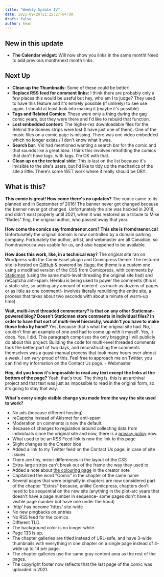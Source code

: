 ```yaml
---
title: "Weekly Update IV"
date: 2021-09-29T21:25:27-04:00
draft: false
author: Sean
---
```


## New in this update 
- **The Calendar widget:** Will now show you links in the same month! Need to add previous month/next month links. 

## Next Up
- **Clean up the Thumbnails:** Some of these could be better!
- **Replace RSS feed for comment links:** I think there are probably only a few places this would be useful but hey, who am I to judge? They used to have this feature and it's entirely possible (if unlikely) to see use again. I should at least look into making it (maybe it's possible)
- **Tags and Related Comics:** These were only a thing during the gag comic years, but they were there and I'd like to rebuild that function.
- **Lost embedded content:** The higher-rez downloadable files for the Behind the Scenes strips were lost (I have just one of them). One of the music files on a comic page is missing. There was one video embedded which no longer exists / I don't know what it was.
- **Search bar:** Vid had mentioned wanting a search bar for the comic and that sounds like a great idea. I think this involves retrofitting the comics that don't have tags, with tags. I'm OK with that.
- **Clean up on the technical side:** This is last on the list because it's invisible to the site's users, but I'd like to tidy up the mechanics of the site a little. There's some WET work where it really should be DRY.

## What is this?

**This comic is great! How come there's no updates?**
The comic came to its planned end in September of 2016! The banner never got changed because the banner never got changed. Unfortunately the site was hacked in 2018, and didn't exist properly until 2021, when it was restored as a tribute to Mike "Rades" Eng, the original author, who passed away that year. 

**How come the comics say fromdraenor.com? This site is fromdraenor.ca!**
Unfortunately the original domain is now controlled by a domain parking company. Fortunately the author, artist, and webmaster are all Canadian, so fromdraenor.ca was usable for us, and also happened to be available.

**How does this work, like, in a technical way?**
The original site ran on Wordpress with the ComicEasel plugin and Comicpress theme. The restored site is hosted on [GitHub](https://github.com) & powered by [Hugo](https://gohugo.io); the theme is a custom one using a modified version of the CSS from Comicpress, with comments by [Staticman](https://staticman.net) (using the same multi-level threading the original site had) and reCaptcha anti-spam. Heroku is being used to power the comments (this is a static site, so adding any amount of content- as much as dozens of pages or as little as one comment!- involves literally rebuilding the entire site, a process that takes about two seconds with about a minute of warm-up time).

**Wait, multi-level threaded commentary? Is that on any other Staticman-powered blog? Doesn't Staticman store comments in individual files? In order to have that sort of multi-level hierarchy, wouldn't you have to make those links by hand?**
Yes, because that's what the original site had. No, I couldn't find an example of one and had to come up with it myself. Yes, it does. Yes, I did. This paragraph comprises the only bragging I will publicly do about this project: Building the code for multi-level threaded comments took the better part of two days, and reconstructing the comments themselves was a quasi-manual process that took many hours over almost a week. I am *very* proud of this. Feel free to approach me on Twitter; you can find my information on the Contact Us page. - Webmaster

**Hey, did you know it's impossible to read any text except the links at the bottom of the page?**
Yeah, that's true! The thing is, this is an archival project and that text was just as impossible to read in the original form, so it's going to stay that way.

**What's every single visible change you made from the way the site used to work?** 
- No ads (because different hosting)
- reCaptcha instead of Akismet for anti-spam
- Moderation on comments is now the default.
- Because of changes to regulation around collecting data from individuals since the original site and now, there is a [privacy policy](/privacy) now.
- What used to be an RSS Feed link is now the link to this page
- Slight changes to the Creator bios
- Added a link to my Twitter feed on the Contact Us page, in case of site issues
- There are tiny, minor differences in the layout of the CSS
- Extra-large strips can't break out of the frame the way they used to
- Added a note about [the colouring page](/comic/colouring-page) in the creator note
- Capitalized the word "Comic" in the chapter of the same name
- Several pages that were originally in chapters are now considered part of the chapter "Extras" because, unlike Comicpress, chapters don't need to be sequential on the new site (anything in the plot-arc years that doesn't have a page number in sequence- some pages don't have a visible page number but have one under the hood)
- 'http' has become 'https' site-wide
- No new pingbacks on entries
- No RSS feed for the comics.
- Different TLD.
- The background color is no longer white.
- Page 133 is up.
- The chapter galleries are titled instead of URL-safe, and have 3-wide thumbnails with everything in one chapter on a single page instead of 4-wide up to 14 per page.
- The chapter galleries use the same gray content area as the rest of the pages.
- The copyright footer now reflects that the last page of the comic was uploaded in 2021.

